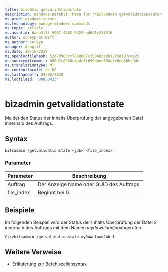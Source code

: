 ```yaml
---
title: bizadmin getvalidationstate
description: Windows-Befehls Thema für **BITSAdmin getvalidationstate**, das den Status der Inhalts Validierung der angegebenen Datei innerhalb des Auftrags meldet.
ms.prod: windows-server
ms.technology: manage-windows-commands
ms.topic: article
ms.assetid: 6ada3f1f-9967-4262-9d22-ed641e23f516
author: coreyp-at-msft
ms.author: coreyp
manager: dongill
ms.date: 10/16/2017
ms.openlocfilehash: 52d7d983cc7858607c350483ed81223d107cee25
ms.sourcegitcommit: b00d7c8968c4adc8f699dbee694afe6ed36bc9de
ms.translationtype: MT
ms.contentlocale: de-DE
ms.lasthandoff: 04/08/2020
ms.locfileid: "80850433"
---
```

# <a name="bitsadmin-getvalidationstate"></a>bizadmin getvalidationstate

Meldet den Status der Inhalts Überprüfung der angegebenen Datei innerhalb des Auftrags.

## <a name="syntax"></a>Syntax

```
bitsadmin /getvalidationstate <job> <file_index>
```

### <a name="parameters"></a>Parameter

| Parameter | Beschreibung |
| -------------- | -------------- |
| Auftrag | Der Anzeige Name oder GUID des Auftrags. |
| file_index | Beginnt bei 0. |

## <a name="examples"></a><a name=BKMK_examples></a>Beispiele

Im folgenden Beispiel wird der Status der Inhalts Überprüfung der Datei 2 innerhalb des Auftrags mit dem Namen *mydownloadjob*abgerufen.

```
C:\>bitsadmin /getvalidationstate myDownloadJob 1
```

## <a name="additional-references"></a>Weitere Verweise

- [Erläuterung zur Befehlszeilensyntax](command-line-syntax-key.md)